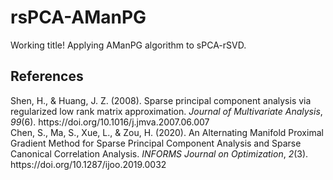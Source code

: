 # rsPCA-AManPG

Working title! Applying AManPG algorithm to sPCA-rSVD.

## References

<div class="csl-entry">Shen, H., &#38; Huang, J. Z. (2008). Sparse principal component analysis via regularized low rank matrix approximation. <i>Journal of Multivariate Analysis</i>, <i>99</i>(6). https://doi.org/10.1016/j.jmva.2007.06.007</div>

<div class="csl-entry">Chen, S., Ma, S., Xue, L., &#38; Zou, H. (2020). An Alternating Manifold Proximal Gradient Method for Sparse Principal Component Analysis and Sparse Canonical Correlation Analysis. <i>INFORMS Journal on Optimization</i>, <i>2</i>(3). https://doi.org/10.1287/ijoo.2019.0032</div>
